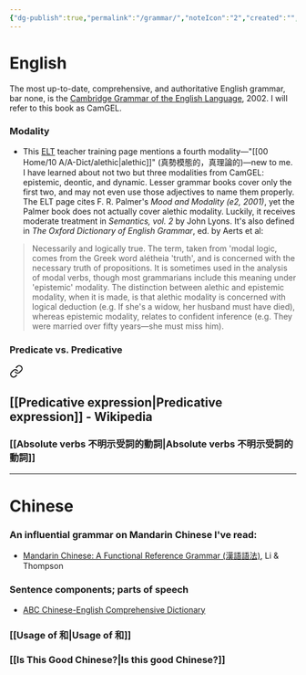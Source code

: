 ```yaml
---
{"dg-publish":true,"permalink":"/grammar/","noteIcon":"2","created":"","updated":""}
---
```


# English

The most up-to-date, comprehensive, and authoritative English grammar, bar none, is the [Cambridge Grammar of the English Language](https://www.cambridge.org/core/books/cambridge-grammar-of-the-english-language/A78402ABF5176AD283494180BCA2046F), 2002. I will refer to this book as CamGEL.

### Modality
- This [ELT](https://www.eltconcourse.com/training/inservice/modality/types_of_modality.html) teacher training page mentions a fourth modality—"[[00 Home/10 A/A-Dict/alethic\|alethic]]" (真勢模態的，真理論的)—new to me. I have learned about not two but three modalities from CamGEL: epistemic, deontic, and dynamic. Lesser grammar books cover only the first two, and may not even use those adjectives to name them properly. The ELT page cites F. R. Palmer's *Mood and Modality (e2, 2001)*, yet the Palmer book does not actually cover alethic modality. Luckily, it receives moderate treatment in *Semantics, vol. 2* by John Lyons. It's also defined in *The Oxford Dictionary of English Grammar*, ed. by Aerts et al:

> Necessarily and logically true.
The term, taken from 'modal logic, comes from the Greek word alétheia 'truth', and is concerned with the necessary truth of propositions. It is sometimes used in the analysis of modal verbs, though most grammarians include this meaning under 'epistemic' modality. The distinction between alethic and epistemic modality, when it is made, is that alethic modality is concerned with logical deduction (e.g. If she's a widow, her husband must have died), whereas epistemic modality, relates to confident inference (e.g. They were married over fifty years—she must miss him).

### Predicate vs. Predicative

<div class="transclusion internal-embed is-loaded"><a class="markdown-embed-link" href="/glasp/#5def57" aria-label="Open link"><svg xmlns="http://www.w3.org/2000/svg" width="24" height="24" viewBox="0 0 24 24" fill="none" stroke="currentColor" stroke-width="2" stroke-linecap="round" stroke-linejoin="round" class="svg-icon lucide-link"><path d="M10 13a5 5 0 0 0 7.54.54l3-3a5 5 0 0 0-7.07-7.07l-1.72 1.71"></path><path d="M14 11a5 5 0 0 0-7.54-.54l-3 3a5 5 0 0 0 7.07 7.07l1.71-1.71"></path></svg></a><div class="markdown-embed">



## [[Predicative expression\|Predicative expression]] - Wikipedia

</div></div>


### [[Absolute verbs 不明示受詞的動詞\|Absolute verbs 不明示受詞的動詞]]

---
# Chinese

### An influential grammar on Mandarin Chinese I've read:
- [Mandarin Chinese: A Functional Reference Grammar (漢語語法)](https://www.crane.com.tw/crane/index.php?action=product_detail&prod_no=P0116400136223), Li & Thompson

### Sentence components; parts of speech
- [ABC Chinese-English Comprehensive Dictionary](https://android.pleco.com/manual/240/abc.html) 

### [[Usage of 和\|Usage of 和]]

### [[Is This Good Chinese?\|Is this good Chinese?]]

